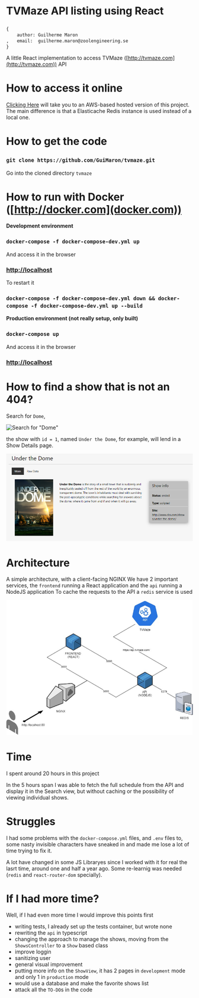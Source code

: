 #   TVMaze API listing using React

### 
    {
        author: Guilherme Maron
    ,   email:  guilherme.maron@zoolengineering.se
    }

A little React implementation to access TVMaze ([http://tvmaze.com](http://tvmaze.com)) API



# How to access it online

[Clicking Here](http://tvmaze-env.eba-xbq9kt2p.us-east-1.elasticbeanstalk.com/) will take you to an AWS-based hosted version 
of this project. The main difference is that a Elasticache Redis instance is used instead of a local one.


# How to get the code

### `git clone https://github.com/GuiMaron/tvmaze.git`

Go into the cloned directory `tvmaze`



# How to run with Docker ([http://docker.com](docker.com))

**Development environment**

###  `docker-compose -f docker-compose-dev.yml up`

And access it in the browser
### [http://localhost](http://localhost)

To restart it

###  `docker-compose -f docker-compose-dev.yml down && docker-compose -f docker-compose-dev.yml up --build`

**Production environment (not really setup, only built)**

###  `docker-compose up`

And access it in the browser
### [http://localhost](http://localhost)



#   How to find a show that is not an 404?

Search for `Dome`, 

![Search for "Dome"](DomeSearch.png "Search for \"Dome\"")

the show with `id = 1`, named `Under the Dome`, for example, will lend in a Show Details page.

![Details for Under the Dome](ShowPage.png "Details for Under the Dome")



#   Architecture

A simple architecture, with a client-facing NGINX
We have 2 important services, the `frontend` running a React application and the `api` running a NodeJS application
To cache the requests to the API a `redis` service is used

![Architecture](architecture.jpg "Architecture")



#   Time

I spent around 20 hours in this project

In the 5 hours span I was able to fetch the full schedule from the API and display it in the Search view, but without 
caching or the possibility of viewing individual shows.



#   Struggles
I had some problems with the `docker-compose.yml` files, and `.env` files to, some nasty invisible characters have sneaked in and made me lose a lot of time trying to fix it.

A lot have changed in some JS Libraryes since I worked with it for real the lasrt time, around one and half a year ago. 
Some re-learnig was needed (`redis` and `react-router-dom` specially).





#   If I had more time?
Well, if I had even more time I would improve this points first

-   writing tests, I already set up the tests container, but wrote none
-   rewriting the `api` in typescript
-   changing the approach to manage the shows, moving from the `ShowsController` to a `Show` based class
-   improve loggin
-   sanitizing user
-   general visual improvement
-   putting more info on the `ShowView`, it has 2 pages in `development` mode and only 1 in `production` mode
-   would use a database and make the favorite shows list
-   attack all the `TO-DO`s in the code
